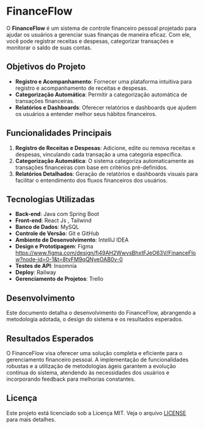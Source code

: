 # FinanceFlow

O **FinanceFlow** é um sistema de controle financeiro pessoal projetado para ajudar os usuários a gerenciar suas finanças de maneira eficaz. Com ele, você pode registrar receitas e despesas, categorizar transações e monitorar o saldo de suas contas.

## Objetivos do Projeto

- **Registro e Acompanhamento**: Fornecer uma plataforma intuitiva para registro e acompanhamento de receitas e despesas.
- **Categorização Automática**: Permitir a categorização automática de transações financeiras.
- **Relatórios e Dashboards**: Oferecer relatórios e dashboards que ajudem os usuários a entender melhor seus hábitos financeiros.

## Funcionalidades Principais

1. **Registro de Receitas e Despesas**: Adicione, edite ou remova receitas e despesas, vinculando cada transação a uma categoria específica.
2. **Categorização Automática**: O sistema categoriza automaticamente as transações financeiras com base em critérios pré-definidos.
3. **Relatórios Detalhados**: Geração de relatórios e dashboards visuais para facilitar o entendimento dos fluxos financeiros dos usuários.

## Tecnologias Utilizadas

- **Back-end**: Java com Spring Boot
- **Front-end**: React Js , Tailwind
- **Banco de Dados**: MySQL
- **Controle de Versão**: Git e GitHub
- **Ambiente de Desenvolvimento**: IntelliJ IDEA
- **Design e Prototipagem**: Figma https://www.figma.com/design/fj49AH2WwvsBhxtFJeO63V/FinanceFlow?node-id=0-1&t=8tyFM9qQNyeOAB0v-0
- **Testes de API**: Insomnia
- **Deploy**: Railway
- **Gerenciamento de Projetos**: Trello

## Desenvolvimento

Este documento detalha o desenvolvimento do FinanceFlow, abrangendo a metodologia adotada, o design do sistema e os resultados esperados.

## Resultados Esperados

O FinanceFlow visa oferecer uma solução completa e eficiente para o gerenciamento financeiro pessoal. A implementação de funcionalidades robustas e a utilização de metodologias ágeis garantem a evolução contínua do sistema, atendendo às necessidades dos usuários e incorporando feedback para melhorias constantes.
## Licença

Este projeto está licenciado sob a Licença MIT. Veja o arquivo [LICENSE](LICENSE) para mais detalhes.

